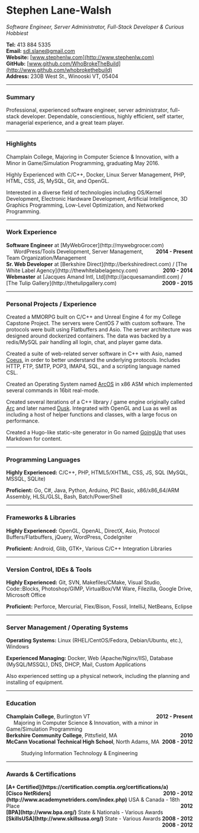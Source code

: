 
# Stephen Lane-Walsh

*Software Engineer, Server Administrator, Full-Stack Developer & Curious Hobbiest*

**Tel:** 413 884 5335  
**Email:** sdl.slane@gmail.com  
**Website:** [www.stephenlw.com](http://www.stephenlw.com)  
**GitHub:** [www.github.com/WhoBrokeTheBuild](http://www.github.com/whobrokethebuild)  
**Address:** 230B West St., Winooski VT, 05404

---

### Summary

Professional, experienced software engineer, server administrator, full-stack developer.
Dependable, conscientious, highly efficient, self starter, managerial experience, and a great team player.

---

### Highlights

Champlain College, Majoring in Computer Science & Innovation, with a Minor in Game/Simulation Programming, graduating May 2016.

Highly Experienced with C/C++, Docker, Linux Server Management, PHP, HTML, CSS, JS, MySQL, Git, and OpenGL.

Interested in a diverse field of technologies including OS/Kernel Development, Electronic Hardware Development, Artificial Intelligence, 3D Graphics Programming, Low-Level Optimization, and Networked Programming.

---

### Work Experience

<div>
<b>Software Engineer</b> at [MyWebGrocer](http://mywebgrocer.com)
<b style="float: right">2014 - Present</b>
</div>
<span style="margin-left: 20px">WordPress/Tools Development, Server Management, Team Organization/Management</span>

<div>
<b>Sr. Web Developer</b> at [Berkshire Direct](http://berkshiredirect.com) / [The White Label Agency](http://thewhitelabelagency.com)
<b style="float: right">2010 - 2014</b>
</div>

<div>
<b>Webmaster</b> at [Jacques Amand Intl, Ltd](http://jacquesamandintl.com) / [The Tulip Gallery](http://thetulipgallery.com)
<b style="float: right">2009 - 2015</b>
</div>

---

### Personal Projects / Experience

Created a MMORPG built on C/C++ and Unreal Engine 4 for my College Capstone Project. The servers were CentOS 7 with custom software. The protocols were built using Flatbuffers and Asio. The server architecture was designed around dockerized containers. The data was backed by a redis/MySQL pair handling all login, chat, and player game data.

Created a suite of web-related server software in C++ with Asio, named [Coeus](http://github.com/whobrokethebuild/Coeus), in order to better understand the underlying protocols. Includes HTTP, FTP, SMTP, POP3, IMAP4, SQL, and a scripting language named CSL.

Created an Operating System named [ArcOS](http://github.com/whobrokethebuild/ArcOS) in x86 ASM which implemented several commands in 16bit real-mode.

Created several iterations of a C++ library / game engine originally called [Arc](http://github.com/whobrokethebuild/Arc-2.0) and later named [Dusk](http://github.com/whobrokethebuild/Dusk). Integrated with OpenGL and Lua as well as including a host of helper functions and classes, with a large focus on performance.

Created a Hugo-like static-site generator in Go named [GoingUp](http://github.com/whobrokethebuild/GoingUp) that uses Markdown for content.

---

### Programming Languages

**Highly Experienced:** C/C++, PHP, HTML5/XHTML, CSS, JS, SQL (MySQL, MSSQL, SQLite)

**Proficient:** Go, C#, Java, Python, Arduino, PIC Basic, x86/x86_64/ARM Assembly, HLSL/GLSL, Bash, Batch/PowerShell

---

### Frameworks & Libraries

**Highly Experienced:** OpenGL, OpenAL, DirectX, Asio, Protocol Buffers/Flatbuffers, jQuery, WordPress, CodeIgniter

**Proficient:** Android, Glib, GTK+, Various C/C++ Integration Libraries

---

### Version Control, IDEs & Tools

**Highly Experienced:** Git, SVN, Makefiles/CMake, Visual Studio, Code::Blocks, Photoshop/GIMP, VirtualBox/VM Ware, Filezilla, Google Drive, Microsoft Office

**Proficient:** Perforce, Mercurial, Flex/Bison, Fossil, IntelliJ, NetBeans, Eclipse

---

### Server Management / Operating Systems

**Operating Systems:** Linux (RHEL/CentOS/Fedora, Debian/Ubuntu, etc.), Windows

**Experienced Managing:** Docker, Web (Apache/Nginx/IIS), Database (MySQL/MSSQL), DNS, DHCP, Mail, Custom Applications

Also experienced setting up a physical network, including the planning and installing of equipment.

---

### Education

<div>
<b>Champlain College</b>, Burlington VT
<b style="float: right">2012 - Present</b>  
</div>
<span style="margin-left: 20px">Majoring in Computer Science & Innovation, with a minor in Game/Simulation Programming</span>

<div>
<b>Berkshire Community College</b>, Pittsfield, MA
<b style="float: right">2010</b>  
</div>

<div>
<b>McCann Vocational Technical High School</b>, North Adams, MA
<b style="float: right">2008 - 2012</b>
</div>

<span style="margin-left: 40px">Studying Information Technology & Engineering</span>

---

### Awards & Certifications

<div>
<b>[A+ Certified](https://certification.comptia.org/certifications/a)</b>
<b style="float: right">2010 - 2012</b>
</div>

<div>
<b>[Cisco NetRiders](http://www.academynetriders.com/index.php)</b> USA & Canada - 18th Place
<b style="float: right">2012</b>
</div>

<div>
<b>[BPA](http://www.bpa.org/)</b> State & Nationals - Various Awards
<b style="float: right">2008 - 2012</b>
</div>

<div>
<b>[SkillsUSA](http://www.skillsusa.org/)</b> State - Various Awards
<b style="float: right">2008 - 2012</b>
</div>
